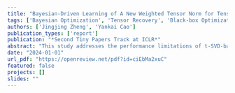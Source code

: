 ```yaml
---
title: "Bayesian-Driven Learning of A New Weighted Tensor Norm for Tensor Recovery"
tags: ['Bayesian Optimization', 'Tensor Recovery', 'Black-box Optimization']
authors: ['Jingjing Zheng', 'Yankai Cao']
publication_types: ['report']
publication: "*Second Tiny Papers Track at ICLR*"
abstract: "This study addresses the performance limitations of t-SVD-based tensor recovery caused by non-smooth changes and imbalanced low-rankness in tensor data. We introduce a novel bilevel tensor completion model, integrating the learning of a data-dependent weighted tensor norm within the tensor completion framework as an upper-level problem. We treat the optimization of the bilevel problem as a black-box problem, employing Bayesian Optimization (BO) for efficient learning of the proposed tensor norm. Numerical experiments demonstrated the superior performance of our proposed method compared to state-of-the-art methods in tensor completion. The code of our method is available at https://github.com/jzheng20/TR-BO.git."
date: "2024-01-01"
url_pdf: "https://openreview.net/pdf?id=ciEbMa2xuC"
featured: false
projects: []
slides: ""
---
```

